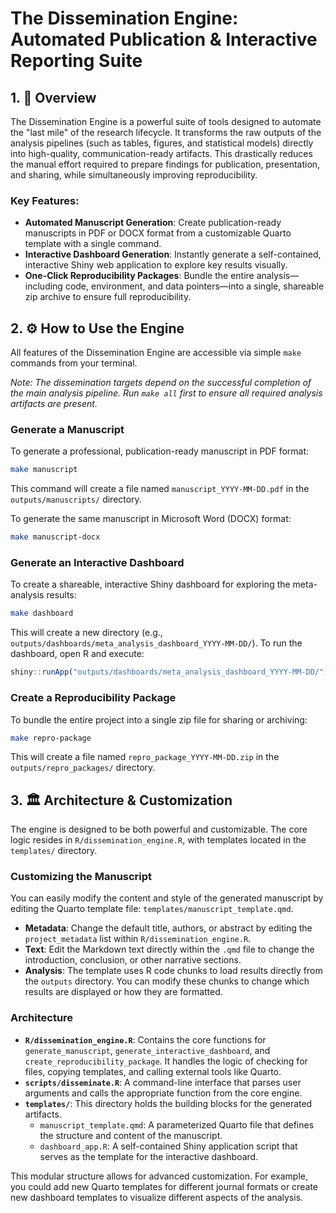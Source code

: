 # The Dissemination Engine: Automated Publication & Interactive Reporting Suite

## 1. 🚀 Overview

The Dissemination Engine is a powerful suite of tools designed to automate the "last mile" of the research lifecycle. It transforms the raw outputs of the analysis pipelines (such as tables, figures, and statistical models) directly into high-quality, communication-ready artifacts. This drastically reduces the manual effort required to prepare findings for publication, presentation, and sharing, while simultaneously improving reproducibility.

### Key Features:
- **Automated Manuscript Generation**: Create publication-ready manuscripts in PDF or DOCX format from a customizable Quarto template with a single command.
- **Interactive Dashboard Generation**: Instantly generate a self-contained, interactive Shiny web application to explore key results visually.
- **One-Click Reproducibility Packages**: Bundle the entire analysis—including code, environment, and data pointers—into a single, shareable zip archive to ensure full reproducibility.

## 2. ⚙️ How to Use the Engine

All features of the Dissemination Engine are accessible via simple `make` commands from your terminal.

*Note: The dissemination targets depend on the successful completion of the main analysis pipeline. Run `make all` first to ensure all required analysis artifacts are present.*

### Generate a Manuscript
To generate a professional, publication-ready manuscript in PDF format:
```bash
make manuscript
```
This command will create a file named `manuscript_YYYY-MM-DD.pdf` in the `outputs/manuscripts/` directory.

To generate the same manuscript in Microsoft Word (DOCX) format:
```bash
make manuscript-docx
```

### Generate an Interactive Dashboard
To create a shareable, interactive Shiny dashboard for exploring the meta-analysis results:
```bash
make dashboard
```
This will create a new directory (e.g., `outputs/dashboards/meta_analysis_dashboard_YYYY-MM-DD/`). To run the dashboard, open R and execute:
```r
shiny::runApp("outputs/dashboards/meta_analysis_dashboard_YYYY-MM-DD/")
```

### Create a Reproducibility Package
To bundle the entire project into a single zip file for sharing or archiving:
```bash
make repro-package
```
This will create a file named `repro_package_YYYY-MM-DD.zip` in the `outputs/repro_packages/` directory.

## 3. 🏛️ Architecture & Customization

The engine is designed to be both powerful and customizable. The core logic resides in `R/dissemination_engine.R`, with templates located in the `templates/` directory.

### Customizing the Manuscript
You can easily modify the content and style of the generated manuscript by editing the Quarto template file: `templates/manuscript_template.qmd`.

- **Metadata**: Change the default title, authors, or abstract by editing the `project_metadata` list within `R/dissemination_engine.R`.
- **Text**: Edit the Markdown text directly within the `.qmd` file to change the introduction, conclusion, or other narrative sections.
- **Analysis**: The template uses R code chunks to load results directly from the `outputs` directory. You can modify these chunks to change which results are displayed or how they are formatted.

### Architecture
- **`R/dissemination_engine.R`**: Contains the core functions for `generate_manuscript`, `generate_interactive_dashboard`, and `create_reproducibility_package`. It handles the logic of checking for files, copying templates, and calling external tools like Quarto.
- **`scripts/disseminate.R`**: A command-line interface that parses user arguments and calls the appropriate function from the core engine.
- **`templates/`**: This directory holds the building blocks for the generated artifacts.
  - `manuscript_template.qmd`: A parameterized Quarto file that defines the structure and content of the manuscript.
  - `dashboard_app.R`: A self-contained Shiny application script that serves as the template for the interactive dashboard.

This modular structure allows for advanced customization. For example, you could add new Quarto templates for different journal formats or create new dashboard templates to visualize different aspects of the analysis.



